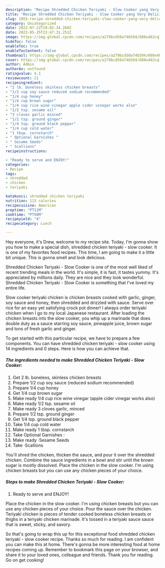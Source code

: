 ```yaml
---
description: "Recipe Shredded Chicken Teriyaki - Slow Cooker yang Very Delicious"
title: "Recipe Shredded Chicken Teriyaki - Slow Cooker yang Very Delicious"
slug: 1055-recipe-shredded-chicken-teriyaki-slow-cooker-yang-very-delicious
category: Uncategorized
date: 2022-07-22T19:02:34.260Z
date: 2023-05-25T23:47:31.251Z
image: https://img-global.cpcdn.com/recipes/a279bcd50a74b594/680x482cq70/shredded-chicken-teriyaki-slow-cooker-recipe-main-photo.jpg
hideToc: false
enableToc: true
enableTocContent: false
thumbnail: https://img-global.cpcdn.com/recipes/a279bcd50a74b594/680x482cq70/shredded-chicken-teriyaki-slow-cooker-recipe-main-photo.jpg
cover: https://img-global.cpcdn.com/recipes/a279bcd50a74b594/680x482cq70/shredded-chicken-teriyaki-slow-cooker-recipe-main-photo.jpg
author: Admin
authorAv: notfound
ratingvalue: 4.1
reviewcount: 21
recipeingredient:
- "2 lb. boneless skinless chicken breasts"
- "1/2 cup soy sauce reduced sodium recommended"
- "1/4 cup honey"
- "1/4 cup brown sugar"
- "1/4 cup rice wine vinegar apple cider vinegar works also"
- "1/2 tsp. sesame oil"
- "3 cloves garlic minced"
- "1/2 tsp. ground ginger"
- "1/4 tsp. ground black pepper"
- "1/4 cup cold water"
- "1 tbsp. cornstarch"
- " Optional Garnishes "
- " Sesame Seeds"
- " Scallions"
recipeinstructions:

- "Ready to serve and ENJOY!"
categories:
- Recipe
tags:
- shredded
- chicken
- teriyaki

katakunci: shredded chicken teriyaki 
nutrition: 113 calories
recipecuisine: American
preptime: "PT11M"
cooktime: "PT50M"
recipeyield: "4"
recipecategory: Lunch

---
```



Hey everyone, it's Drew, welcome to my recipe site. Today, I'm gonna show you how to make a special dish, shredded chicken teriyaki - slow cooker. It is one of my favorites food recipes. This time, I am going to make it a little bit unique. This is gonna smell and look delicious.

Shredded Chicken Teriyaki - Slow Cooker is one of the most well liked of recent trending meals in the world. It's simple, it is fast, it tastes yummy. It's appreciated by millions daily. They are nice and they look wonderful. Shredded Chicken Teriyaki - Slow Cooker is something that I've loved my entire life.

Slow cooker teriyaki chicken is chicken breasts cooked with garlic, ginger, soy sauce and honey, then shredded and drizzled with sauce. Serve over rice for an easy yet satisfying crock pot dinner! I always order teriyaki chicken when I go to my local Japanese restaurant. After loading the chicken breasts into the slow cooker, you whip up a marinade that does double duty as a sauce starring soy sauce, pineapple juice, brown sugar and tons of fresh garlic and ginger.


To get started with this particular recipe, we have to prepare a few components. You can have shredded chicken teriyaki - slow cooker using 14 ingredients and 0 steps. Here is how you can achieve that.

<!--inarticleads1-->

##### The ingredients needed to make Shredded Chicken Teriyaki - Slow Cooker:

1. Get 2 lb. boneless, skinless chicken breasts
1. Prepare 1/2 cup soy sauce (reduced sodium recommended)
1. Prepare 1/4 cup honey
1. Get 1/4 cup brown sugar
1. Make ready 1/4 cup rice wine vinegar (apple cider vinegar works also)
1. Make ready 1/2 tsp. sesame oil
1. Make ready 3 cloves garlic, minced
1. Prepare 1/2 tsp. ground ginger
1. Get 1/4 tsp. ground black pepper
1. Take 1/4 cup cold water
1. Make ready 1 tbsp. cornstarch
1. Take  Optional Garnishes :
1. Make ready  ·Sesame Seeds
1. Take  ·Scallions


You&#39;ll shred the chicken, thicken the sauce, and pour it over the shredded chicken. Combine the sauce ingredients in a bowl and stir until the brown sugar is mostly dissolved. Place the chicken in the slow cooker. I&#39;m using chicken breasts but you can use any chicken pieces of your choice. 

<!--inarticleads2-->

##### Steps to make Shredded Chicken Teriyaki - Slow Cooker:


1. Ready to serve and ENJOY!

Place the chicken in the slow cooker. I&#39;m using chicken breasts but you can use any chicken pieces of your choice. Pour the sauce over the chicken. Teriyaki chicken is pieces of tender cooked boneless chicken breasts or thighs in a teriyaki chicken marinade. It&#39;s tossed in a teriyaki sauce sauce that is sweet, sticky, and savory. 

So that's going to wrap this up for this exceptional food shredded chicken teriyaki - slow cooker recipe. Thanks so much for reading. I am confident you can make this at home. There's gonna be more interesting food at home recipes coming up. Remember to bookmark this page on your browser, and share it to your loved ones, colleague and friends. Thank you for reading. Go on get cooking!
